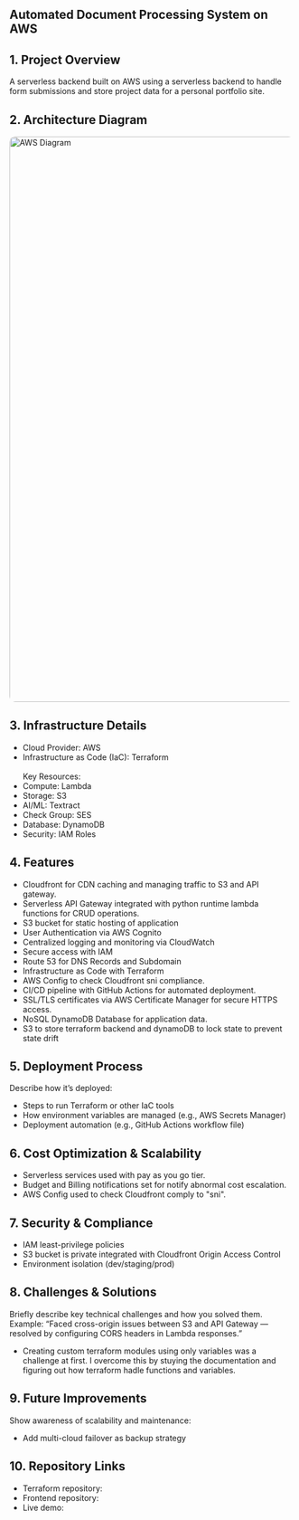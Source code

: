 ## Automated Document Processing System on AWS

## 1. Project Overview

A serverless backend built on AWS using a serverless backend to handle form submissions and store project data for a personal portfolio site.

## 2. Architecture Diagram

<img src="./images/aws_app_arc.png" alt="AWS Diagram" width="1000" height="auto" style="border-radius:10px">

## 3. Infrastructure Details

- Cloud Provider: AWS
- Infrastructure as Code (IaC): Terraform <br>
  <br>
  Key Resources:
- Compute: Lambda
- Storage: S3
- AI/ML: Textract
- Check Group: SES
- Database: DynamoDB
- Security: IAM Roles

## 4. Features

- Cloudfront for CDN caching and managing traffic to S3 and API gateway.
- Serverless API Gateway integrated with python runtime lambda functions for CRUD operations.
- S3 bucket for static hosting of application
- User Authentication via AWS Cognito
- Centralized logging and monitoring via CloudWatch
- Secure access with IAM
- Route 53 for DNS Records and Subdomain
- Infrastructure as Code with Terraform
- AWS Config to check Cloudfront sni compliance.
- CI/CD pipeline with GitHub Actions for automated deployment.
- SSL/TLS certificates via AWS Certificate Manager for secure HTTPS access.
- NoSQL DynamoDB Database for application data.
- S3 to store terraform backend and dynamoDB to lock state to prevent state drift

## 5. Deployment Process

Describe how it’s deployed:

- Steps to run Terraform or other IaC tools
- How environment variables are managed (e.g., AWS Secrets Manager)
- Deployment automation (e.g., GitHub Actions workflow file)

## 6. Cost Optimization & Scalability

- Serverless services used with pay as you go tier.
- Budget and Billing notifications set for notify abnormal cost escalation.
- AWS Config used to check Cloudfront comply to "sni".

## 7. Security & Compliance

- IAM least-privilege policies
- S3 bucket is private integrated with Cloudfront Origin Access Control
- Environment isolation (dev/staging/prod)

## 8. Challenges & Solutions

Briefly describe key technical challenges and how you solved them.
Example: “Faced cross-origin issues between S3 and API Gateway — resolved by configuring CORS headers in Lambda responses.”

- Creating custom terraform modules using only variables was a challenge at first. I overcome this by stuying the documentation and figuring out how terraform hadle functions and variables.

## 9. Future Improvements

Show awareness of scalability and maintenance:

- Add multi-cloud failover as backup strategy

## 10. Repository Links

- Terraform repository:
- Frontend repository:
- Live demo:
